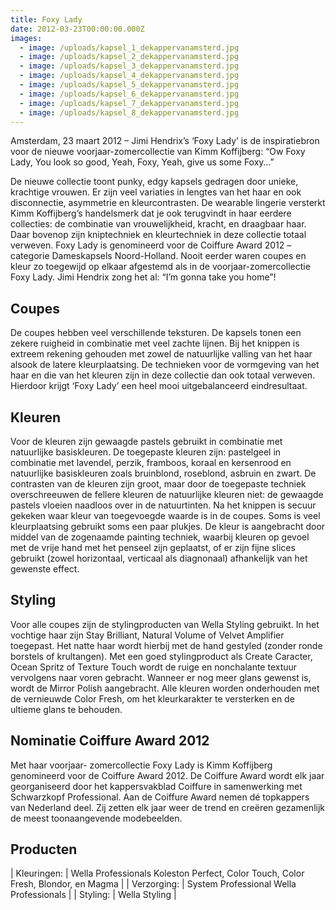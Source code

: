 ```yaml
---
title: Foxy Lady
date: 2012-03-23T00:00:00.000Z
images:
  - image: /uploads/kapsel_1_dekappervanamsterd.jpg
  - image: /uploads/kapsel_2_dekappervanamsterd.jpg
  - image: /uploads/kapsel_3_dekappervanamsterd.jpg
  - image: /uploads/kapsel_4_dekappervanamsterd.jpg
  - image: /uploads/kapsel_5_dekappervanamsterd.jpg
  - image: /uploads/kapsel_6_dekappervanamsterd.jpg
  - image: /uploads/kapsel_7_dekappervanamsterd.jpg
  - image: /uploads/kapsel_8_dekappervanamsterd.jpg
---
```



Amsterdam, 23 maart 2012 – Jimi Hendrix’s ‘Foxy Lady’ is de inspiratiebron voor de nieuwe voorjaar-zomercollectie van Kimm Koffijberg: “Ow Foxy Lady, You look so good, Yeah, Foxy, Yeah, give us some Foxy…”

De nieuwe collectie toont punky, edgy kapsels gedragen door unieke, krachtige vrouwen. Er zijn veel variaties in lengtes van het haar en ook disconnectie, asymmetrie en kleurcontrasten. De wearable lingerie versterkt Kimm Koffijberg’s handelsmerk dat je ook terugvindt in haar eerdere collecties: de combinatie van vrouwelijkheid, kracht, en draagbaar haar. Daar bovenop zijn kniptechniek en kleurtechniek in deze collectie totaal verweven. Foxy Lady is genomineerd voor de Coiffure Award 2012 – categorie Dameskapsels Noord-Holland. Nooit eerder waren coupes en kleur zo toegewijd op elkaar afgestemd als in de voorjaar-zomercollectie Foxy Lady. Jimi Hendrix zong het al: “I’m gonna take you home”!

## Coupes

De coupes hebben veel verschillende teksturen. De kapsels tonen een zekere ruigheid in combinatie met veel zachte lijnen. Bij het knippen is extreem rekening gehouden met zowel de natuurlijke valling van het haar alsook de latere kleurplaatsing. De technieken voor de vormgeving van het haar en die van het kleuren zijn in deze collectie dan ook totaal verweven. Hierdoor krijgt ‘Foxy Lady’ een heel mooi uitgebalanceerd eindresultaat.

## Kleuren

Voor de kleuren zijn gewaagde pastels gebruikt in combinatie met natuurlijke basiskleuren. De toegepaste kleuren zijn: pastelgeel in combinatie met lavendel, perzik, framboos, koraal en kersenrood en natuurlijke basiskleuren zoals bruinblond, roseblond, asbruin en zwart. De contrasten van de kleuren zijn groot, maar door de toegepaste techniek overschreeuwen de fellere kleuren de natuurlijke kleuren niet: de gewaagde pastels vloeien naadloos over in de natuurtinten. Na het knippen is secuur gekeken waar kleur van toegevoegde waarde is in de coupes. Soms is veel kleurplaatsing gebruikt soms een paar plukjes. De kleur is aangebracht door middel van de zogenaamde painting techniek, waarbij kleuren op gevoel met de vrije hand met het penseel zijn geplaatst, of er zijn fijne slices gebruikt (zowel horizontaal, verticaal als diagnonaal) afhankelijk van het gewenste effect.

## Styling

Voor alle coupes zijn de stylingproducten van Wella Styling gebruikt. In het vochtige haar zijn Stay Brilliant, Natural Volume of Velvet Amplifier toegepast. Het natte haar wordt hierbij met de hand gestyled (zonder ronde borstels of krultangen). Met een goed stylingproduct als Create Caracter, Ocean Spritz of Texture Touch wordt de ruige en nonchalante textuur vervolgens naar voren gebracht. Wanneer er nog meer glans gewenst is, wordt de Mirror Polish aangebracht. Alle kleuren worden onderhouden met de vernieuwde Color Fresh, om het kleurkarakter te versterken en de ultieme glans te behouden.

## Nominatie Coiffure Award 2012

Met haar voorjaar- zomercollectie Foxy Lady is Kimm Koffijberg genomineerd voor de Coiffure Award 2012. De Coiffure Award wordt elk jaar georganiseerd door het kappersvakblad Coiffure in samenwerking met Schwarzkopf Professional. Aan de Coiffure Award nemen d&eacute; topkappers van Nederland deel. Zij zetten elk jaar weer de trend en cre&euml;ren gezamenlijk de meest toonaangevende modebeelden.

## Producten

| Kleuringen: | Wella Professionals Koleston Perfect, Color Touch, Color Fresh, Blondor, en Magma |
| Verzorging: | System Professional Wella Professionals |
| Styling: | Wella Styling |